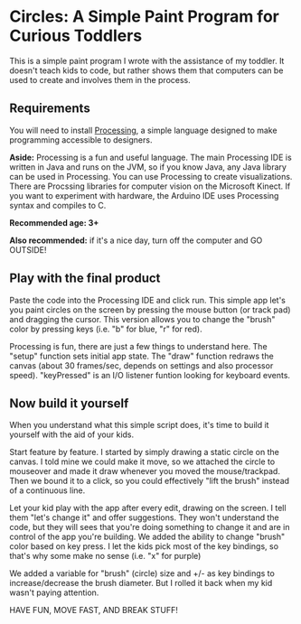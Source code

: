 Circles: A Simple Paint Program for Curious Toddlers
===================================
This is a simple paint program I wrote with the assistance of my toddler. It doesn't teach kids to code, but rather shows them that computers can be used to create and involves them in the process.

## Requirements
You will need to install [Processing](http://processing.org), a simple language designed to make programming accessible to designers. 

**Aside:** Processing is a fun and useful language. The main Processing IDE is written in Java and runs on the JVM, so if you know Java, any Java library can be used in Processing. You can use Processing to create visualizations. There are Procssing libraries for computer vision on the Microsoft Kinect. If you want to experiment with hardware, the Arduino IDE uses Processing syntax and compiles to C. 

**Recommended age: 3+**

**Also recommended:** if it's a nice day, turn off the computer and GO OUTSIDE!

## Play with the final product

Paste the code into the Processing IDE and click run. This simple app let's you paint circles on the screen by pressing the mouse button (or track pad) and dragging the cursor. This version allows you to change the "brush" color by pressing keys (i.e. "b" for blue, "r" for red). 

Processing is fun, there are just a few things to understand here. The "setup" function sets initial app state. The "draw" function redraws the canvas (about 30 frames/sec, depends on settings and also processor speed). "keyPressed" is an I/O listener funtion looking for keyboard events. 

## Now build it yourself

When you understand what this simple script does, it's time to build it yourself with the aid of your kids. 

Start feature by feature. I started by simply drawing a static circle on the canvas. I told mine we could make it move, so we attached the circle to mouseover and made it draw whenever you moved the mouse/trackpad. Then we bound it to a click, so you could effectively "lift the brush" instead of a continuous line. 

Let your kid play with the app after every edit, drawing on the screen. I tell them  "let's change it" and offer suggestions. They won't understand the code, but they will sees that you're doing something to change it and are in control of the app you're building. We added the ability to change "brush" color based on key press. I let the kids pick most of the key bindings, so that's why some make no sense (i.e. "x" for purple)

We added a variable for "brush" (circle) size and +/- as key bindings to increase/decrease the brush diameter. But I rolled it back when my kid wasn't paying attention. 

HAVE FUN, MOVE FAST, AND BREAK STUFF!
